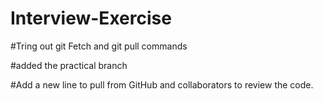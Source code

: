 # Interview-Exercise

#Tring out git Fetch and git pull commands

#added the practical branch

#Add a new line to pull from GitHub and collaborators to review the code.